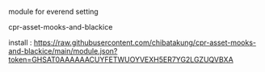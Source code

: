 module for everend setting

cpr-asset-mooks-and-blackice


install : https://raw.githubusercontent.com/chibatakung/cpr-asset-mooks-and-blackice/main/module.json?token=GHSAT0AAAAAACUYFETWUOYVEXH5ER7YG2LGZUQVBXA
